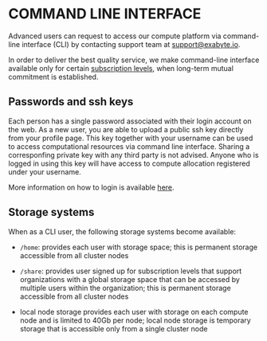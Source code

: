 # COMMAND LINE INTERFACE

Advanced users can request to access our compute platform via command-line interface (CLI) by contacting support team at support@exabyte.io.

In order to deliver the best quality service, we make command-line interface available only for certain [subscription levels](../billing/pricing.md), when long-term mutual commitment is established.

## Passwords and ssh keys

Each person has a single password associated with their login account on the web. As a new user, you are able to upload a public ssh key directly from your profile page. This key together with your username can be used to access computational resources via command line interface. Sharing a corresponfing private key with any third party is not advised. Anyone who is logged in using this key will have access to compute allocation registered under your username.

More information on how to login is available [here](login.md).

## Storage systems

When as a CLI user, the following storage systems become available:

- `/home`: provides each user with storage space; this is permanent storage accessible from all cluster nodes

- `/share`: provides user signed up for subscription levels that support organizations with a global storage space that can be accessed by multiple users within the organization; this is permanent storage accessible from all cluster nodes

- local node storage provides each user with storage on each compute node and is limited to 40Gb per node; local node storage is temporary storage that is accessible only from a single cluster node


<!-- TODO: add gif images showing how to get started -->


